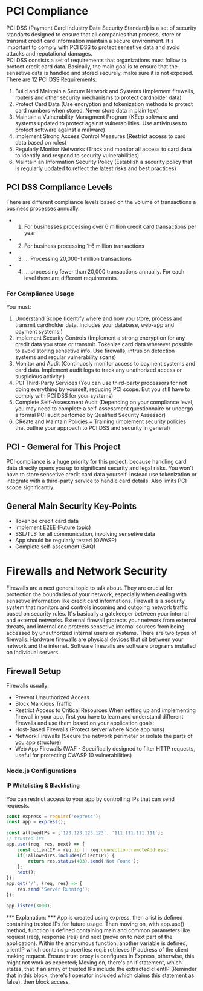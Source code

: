 # PCI Compliance
PCI DSS (Payment Card Industry Data Security Standard) is a set of security standarts designed to ensure that all companies that process, store or transmit credit card information maintain a secure environment. It's important to comply with PCI DSS to protect sensetive data and avoid attacks and reputational damages.
<br/>
PCI DSS consists a set of requirements that organizations must follow to protect credit card data. Basically, the main goal is to ensure that the sensetive data is handled and stored securely, make sure it is not exposed. There are 12 PCI DSS Requirements:
1. Build and Maintain a Secure Network and Systems (Implement firewalls, routers and other security mechanisms to protect cardholder data)
2. Protect Card Data (Use encryption and tokenization methods to protect card numbers when stored. Never store data in plain text)
3. Maintain a Vulnerability Managment Program (KEep software and systems updated to protect against vulnerabilities. Use antiviruses to protect software against a malware)
4. Implement Strong Access Control Measures (Restrict access to card data based on roles)
5. Regularly Monitor Networks (Track and monitor all access to card dara to identify and respond to security vulnerabilities)
6. Maintain an Information Security Policy (Establish a security policy that is regularly updated to reflect the latest risks and best practices)

## PCI DSS Compliance Levels
There are different compliance levels based on the volume of transactions a business processes annually.
* 1. For businesses processing over 6 million credit card transactions per year
* 2. For business processing 1-6 million transactions
* 3. ... Processing 20,000-1 million transactions
* 4. ... processing fewer than 20,000 transactions annually.
For each level there are different requirements.
### For Compliance Usage
You must:
1. Understand Scope (Identify where and how you store, process and transmit cardholder data. Includes your database, web-app and payment systems.)
2. Implement Security Controls (Implement a strong encryption for any credit data you store or transmit. Tokenize card data wherever possible to avoid storing sensetive info. Use firewalls, intrusion detection systems and regular vulnerability scans)
3. Monitor and Audit (Continuosly monitor access to payment systems and card data. Implement audit logs to track any unathorized access or suspicious activity.)
4. PCI Third-Party Services (You can use third-party processors for not doing everything by yourself, reducing PCI scope. But you still have to comply with PCI DSS for your systems)
5. Complete Self-Assessment Audit (Depending on your compliance level, you may need to complete a self-assessment questionnaire or undergo a formal PCI audit perfomed by Qualified Security Assessor)
6. CReate and Maintain Policies + Training (implement security policies that outline your approach to PCI DSS and security in general)
## PCI - Gemeral for This Project
PCI compliance is a huge priority for this project, because handling card data directly opens you up to significant security and legal risks. You won't have to store sensetive credit card data yourself. Instead use tokenization or integrate with a third-party service to handle card details. Also limits PCI scope significantly.
## General Main Security Key-Points
* Tokenize credit card data
* Implement E2EE (Future topic)
* SSL/TLS for all communication, involving sensetive data
* App should be regularly tested (OWASP)
* Complete self-assesment (SAQ)

# Firewalls and Network Security
Firewalls are a next general topic to talk about. They are crucial for protection the boundaries of your network, especially when dealing with sensetive information like credit card informations. Firewall is a security system that monitors and controls incoming and outgoing network traffic based on security rules. It's basically a gatekeeper between your internal and external networks. External firewall protects your network from external threats, and internal one protects sensetive internal sources from being accessed by unauthorized internal users or systems. There are two types of firewalls: Hardware firewalls are physical devices that sit between your network and the internet. Software firewalls are software programs installed on individual servers.
## Firewall Setup
Firewalls usually:
* Prevent Unauthorized Access
* Block Malicious Traffic
* Restrict Access to Critical Resources
When setting up and implementing firewall in your app, first you have to learn and understand different firewalls and use them based on your application goals:
* Host-Based Firewalls (Protect server where Node app runs)
* Network Firewalls (Secure the network perimeter or isolate the parts of you app structure)
* Web App Firewalls (WAF - Specifically designed to filter HTTP requests, useful for protecting OWASP 10 vulnerabilities)
### Node.js Configurations
#### IP Whitelisting & Blacklisting
You can restrict access to your app by controlling IPs that can send requests.
```javascript
const express = require('express');
const app = express();

const allowedIPs = ['123.123.123.123', '111.111.111.111'];
// trusted IPs
app.use((req, res, next) => {
    const clientIP = req.ip || req.connection.remoteAddress;
    if(!allowedIPs.includes(clientIP)) {
        return res.status(403).send('Not Found');
    };
    next();
});
app.get('/', (req, res) => {
    res.send('Server Running');
});

app.listen(3000);
```
*** Explanation: *** App is created using express, then a list is defined containing trusted IPs for future usage. Then moving on, with app.use() method, function is defined containing main and common parameters like request (req), response (res) and next (move on to next part of the application). Within the anonymous function, another variable is defined, clientIP which contains properties: req.i: retrieves IP address of the client making request. Ensure trust proxy is configures in Express, otherwise, this might not work as expected; Moving on, there's an if statement, which states, that if an array of trusted IPs include the extracted clientIP (Reminder that in this block, there's ! operator included which claims this statement as false), then block access.